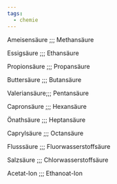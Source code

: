 ```yaml
---
tags:
  - chemie
---
```



Ameisensäure ;;; Methansäure
<!--SR:!2024-07-01,3,256!2000-01-01,1,250-->

Essigsäure ;;; Ethansäure
<!--SR:!2024-07-02,4,276!2000-01-01,1,250-->

Propionsäure ;;; Propansäure

Buttersäure ;;; Butansäure

Valeriansäure;;; Pentansäure

Capronsäure ;;; Hexansäure
<!--SR:!2000-01-01,1,250!2024-07-02,4,270-->

Önathsäure ;;; Heptansäure
<!--SR:!2000-01-01,1,250!2024-07-02,4,270-->

Caprylsäure ;;; Octansäure

Flusssäure ;;; Fluorwasserstoffsäure

Salzsäure ;;; Chlorwasserstoffsäure
<!--SR:!2000-01-01,1,250!2024-07-02,4,270-->

Acetat-Ion ;;; Ethanoat-Ion
